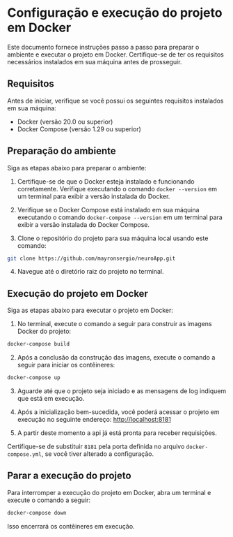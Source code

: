 # Configuração e execução do projeto em Docker

Este documento fornece instruções passo a passo para preparar o ambiente e executar o projeto em Docker. Certifique-se de ter os requisitos necessários instalados em sua máquina antes de prosseguir.

## Requisitos

Antes de iniciar, verifique se você possui os seguintes requisitos instalados em sua máquina:

- Docker (versão 20.0 ou superior)
- Docker Compose (versão 1.29 ou superior)

## Preparação do ambiente

Siga as etapas abaixo para preparar o ambiente:

1. Certifique-se de que o Docker esteja instalado e funcionando corretamente. Verifique executando o comando `docker --version` em um terminal para exibir a versão instalada do Docker.

2. Verifique se o Docker Compose está instalado em sua máquina executando o comando `docker-compose --version` em um terminal para exibir a versão instalada do Docker Compose.

3. Clone o repositório do projeto para sua máquina local usando este comando:
```bash
git clone https://github.com/mayronsergio/neuroApp.git
```

4. Navegue até o diretório raiz do projeto no terminal.

## Execução do projeto em Docker

Siga as etapas abaixo para executar o projeto em Docker:

1. No terminal, execute o comando a seguir para construir as imagens Docker do projeto:
```bash
docker-compose build
```
2. Após a conclusão da construção das imagens, execute o comando a seguir para iniciar os contêineres:
```bash
docker-compose up
```
3. Aguarde até que o projeto seja iniciado e as mensagens de log indiquem que está em execução.

4. Após a inicialização bem-sucedida, você poderá acessar o projeto em execução no seguinte endereço: [http://localhost:8181](http://localhost:8181)
5. A partir deste momento a api já está pronta para receber requisições.

Certifique-se de substituir `8181` pela porta definida no arquivo `docker-compose.yml`, se você tiver alterado a configuração.

## Parar a execução do projeto

Para interromper a execução do projeto em Docker, abra um terminal e execute o comando a seguir:
```bash
docker-compose down
```
Isso encerrará os contêineres em execução.

